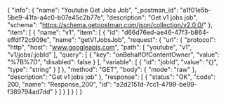 {
  "info": {
    "name": "Youtube Get Jobs Job",
    "_postman_id": "a1f01e5b-5be9-41fa-a4c0-b07e45c2b77e",
    "description": "Get v1 jobs job",
    "schema": "https://schema.getpostman.com/json/collection/v2.0.0/"
  },
  "item": [
    {
      "name": "v1",
      "item": [
        {
          "id": "d66d76ed-ae46-47f3-b864-effdf72c909e",
          "name": "getV1JobsJob",
          "request": {
            "url": {
              "protocol": "http",
              "host": "www.googleapis.com",
              "path": [
                "youtube",
                "v1",
                "v1/jobs/:jobId"
              ],
              "query": [
                {
                  "key": "onBehalfOfContentOwner",
                  "value": "%7B%7D",
                  "disabled": false
                }
              ],
              "variable": [
                {
                  "id": "jobId",
                  "value": "{}",
                  "type": "string"
                }
              ]
            },
            "method": "GET",
            "body": {
              "mode": "raw"
            },
            "description": "Get v1 jobs job"
          },
          "response": [
            {
              "status": "OK",
              "code": 200,
              "name": "Response_200",
              "id": "a2d2151d-7cc1-4799-be99-f389794ad7dd"
            }
          ]
        }
      ]
    }
  ]
}